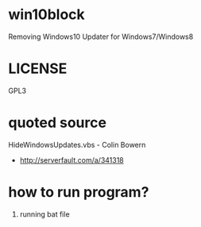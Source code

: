 # win10block
Removing Windows10 Updater for Windows7/Windows8

# LICENSE
GPL3

# quoted source
HideWindowsUpdates.vbs - Colin Bowern
* http://serverfault.com/a/341318

# how to run program?
1. running bat file
